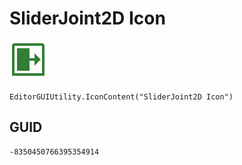 # SliderJoint2D Icon
![](/img/SliderJoint2D%20Icon.png)

``` CSharp
EditorGUIUtility.IconContent("SliderJoint2D Icon")
```
## GUID
```
-8350450766395354914
```
